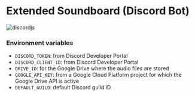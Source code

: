 # Extended Soundboard (Discord Bot)
![discordjs](https://img.shields.io/badge/discordjs-v14-blue)

### Environment variables
- `DISCORD_TOKEN`: from Discord Developer Portal
- `DISCORD_CLIENT_ID`: from Discord Developer Portal
- `DRIVE_ID`: for the Google Drive where the audio files are stored
- `GOOGLE_API_KEY`: from a Google Cloud Platform project for which the Google Drive API is active
- `DEFAULT_GUILD`: default Discord guild ID

